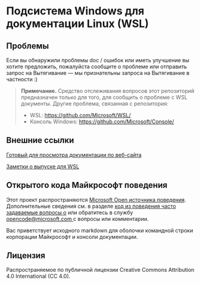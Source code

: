 # <a name="windows-subsystem-for-linux-wsl-documentation"></a>Подсистема Windows для документации Linux (WSL)

## <a name="issues"></a>Проблемы
Если вы обнаружили проблемы doc / ошибок или иметь улучшение вы хотите предложить, пожалуйста сообщите о проблеме или отправить запрос на Вытягивание — мы признательны запроса на Вытягивание в частности :)

> **Примечание.** Средство отслеживания вопросов этот репозиторий предназначен только для того, для сообщить о проблеме с WSL документы. Другие проблема, связанная с репозитория:
> * WSL: https://github.com/Microsoft/WSL/
> * Консоль Windows: https://github.com/Microsoft/Console/

## <a name="external-links"></a>Внешние ссылки

[Готовый для просмотра документации по веб-сайта](https://docs.microsoft.com/windows/wsl/) 

[Заметки о выпуске для WSL](https://docs.microsoft.com/en-us/windows/wsl/release-notes)

## <a name="microsoft-open-source-code-of-conduct"></a>Открытого кода Майкрософт поведения

Этот проект распространяются [Microsoft Open источника поведения](https://opensource.microsoft.com/codeofconduct/).
Дополнительные сведения см. в разделе [код из поведения часто задаваемые вопросы о](https://opensource.microsoft.com/codeofconduct/faq/) или обратитесь в службу [ opencode@microsoft.com ](mailto:opencode@microsoft.com) с вопросы или комментарии.

Вас приветствует исходного markdown для оболочки командной строки корпорации Майкрософт и консоли документации.

## <a name="license"></a>Лицензия
Распространяемое по публичной лицензии Creative Commons Attribution 4.0 International (CC 4.0).

